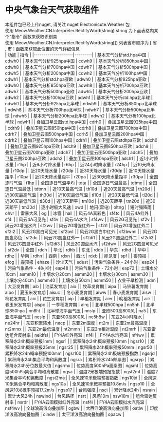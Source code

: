 # 中央气象台天气获取组件
本组件包已经上传nuget, 请关注 nuget Electronicute.Weather 包  
使用 Meow.Weather.CN.Interpreter.RectifyWord(string) string 为下面表格内某个"指令" 函数来获取识别类   
使用 Meow.Weather.CN.Interpreter.RectifyWord(string\[\]) 列表省市顺序为 \[ 省 , 市 \] 函数来获取此位置的天气详细信息  
| 功能                 | 指令      |
|--------------------|---------|
| 基本天气分析std.hpa中国    | cdwh0   |
| 基本天气分析925hpa中国     | cdwh9   |
| 基本天气分析850hpa中国     | cdwh8   |
| 基本天气分析700hpa中国     | cdwh7   |
| 基本天气分析500hpa中国     | cdwh5   |
| 基本天气分析200hpa中国     | cdwh2   |
| 基本天气分析100hpa中国     | cdwh1   |
| 基本天气分析std.hpa亚欧    | adwh0   |
| 基本天气分析925hpa亚欧     | adwh0   |
| 基本天气分析850hpa亚欧     | adwh8   |
| 基本天气分析700hpa亚欧     | adwh7   |
| 基本天气分析500hpa亚欧     | adwh5   |
| 基本天气分析200hpa亚欧     | adwh2   |
| 基本天气分析100hpa亚欧     | adwh1   |
| 基本天气分析std.hpa北半球   | ndwh0   |
| 基本天气分析925hpa北半球    | ndwh9   |
| 基本天气分析850hpa北半球    | ndwh8   |
| 基本天气分析700hpa北半球    | ndwh7   |
| 基本天气分析500hpa北半球    | ndwh5   |
| 基本天气分析200hpa北半球    | ndwh2   |
| 基本天气分析100hpa北半球    | ndwh1   |
| 叠加卫星云图std.hpa中国    | cdrh0   |
| 叠加卫星云图925hpa中国     | cdrh9   |
| 叠加卫星云图850hpa中国     | cdrh8   |
| 叠加卫星云图700hpa中国     | cdrh7   |
| 叠加卫星云图500hpa中国     | cdrh5   |
| 叠加卫星云图200hpa中国     | cdrh2   |
| 叠加卫星云图100hpa中国     | cdrh1   |
| 叠加卫星云图stdhpa亚欧     | adch0   |
| 叠加卫星云图925hpa亚欧     | adch9   |
| 叠加卫星云图850hpa亚欧     | adch8   |
| 叠加卫星云图700hpa亚欧     | adch7   |
| 叠加卫星云图500hpa亚欧     | adch5   |
| 叠加卫星云图200hpa亚欧     | adch2   |
| 叠加卫星云图100hpa亚欧     | adch1   |
| 近1小时降水量            | r1hp    |
| 近6小时降水量            | r6hp    |
| 近24小时降水量           | r24hp   |
| 近10天降水量            | r10dp   |
| 近20天降水量            | r20dp   |
| 近30天降水量            | r30dp   |
| 近10天降水量距平          | r10pa   |
| 近20天降水量距平          | r20pa   |
| 近30天降水量距平          | r30pa   |
| 全国逐时气温             | t1hp    |
| 全国逐日气温平均           | tdta    |
| 全国逐日气温最高           | tdtmx   |
| 全国逐日气温最低           | tdtmn   |
| 近10天最高气温           | th10d   |
| 近20天最高气温           | th20d   |
| 近30天最高气温           | th30d   |
| 近10天最低气温           | tl10d   |
| 近20天最低气温           | tl20d   |
| 近30天最低气温           | tl30d   |
| 近10天距平             | tm10d   |
| 近20天距平             | tm20d   |
| 近30天距平             | tm30d   |
| 逐小时极大风速            | owd     |
| 地闪(雷电)             | oltng   |
| 短时强降雨              | ohvr    |
| 雷暴大风               | og      |
| 冰雹                 | hail    |
| 风云4A真彩色            | sf4tc   |
| 风云4A红外             | sf4i    |
| 风云4A可见光            | sf4v    |
| 风云4A水汽             | sf4wv   |
| 风云2G可见光            | sf2v    |
| 风云2G增强水汽           | sf2wv   |
| 风云2G增强红外一          | sf2i1   |
| 风云2G增强红外二          | sf2i2   |
| 风云2G黑白可见光          | sf2bvl  |
| 风云2G黑白中红外          | sf2bwmi |
| 风云2G圆盘彩色           | sf2dc   |
| 风云2G圆盘红外一          | sf2di1  |
| 风云2G圆盘红外二          | sf2di2  |
| 风云2G圆盘中红外          | sf2di3  |
| 风云2G圆盘水汽           | sf2dwv  |
| 风云2G圆盘可见光          | sf2dv   |
| 全国                 | rdch    |
| 华北                 | rdhb    |
| 东北                 | rddb    |
| 华东                 | rdhd    |
| 华中                 | rdhz    |
| 华南                 | rdhn    |
| 西南                 | rdxn    |
| 西北                 | rdxb    |
| 能见度                | spf     |
| 雾预报                | efog    |
| 霾预报                | ehaze   |
| 沙尘天气               | edust   |
| 污染气象条件 - 24小时      | eap24   |
| 污染气象条件 - 48小时      | eap48   |
| 污染气象条件 - 72小时      | eap72   |
| 土壤水分10cm           | asmm10  |
| 土壤水分20cm           | asmm20  |
| 土壤水分30cm           | asmm30  |
| 土壤水分40cm           | asmm40  |
| 土壤水分50cm           | asmm50  |
| 农业干旱检测             | adm     |
| 大豆发育期              | aib     |
| 油菜发育期              | aio     |
| 牧草发育期              | aipa    |
| 马铃薯发育期             | aipo    |
| 夏玉米发育期             | aisuc   |
| 冬小麦发育期             | aiww    |
| 春小麦发育期             | aisw    |
| 棉花发育期              | aic     |
| 花生发育期              | aip     |
| 早稻发育期              | aier    |
| 晚稻发育期              | ailr    |
| 春玉米发育期             | aispc   |
| 一季稻发育期             | airq    |
| 北半球500hpa          | nn5hh   |
| 北半球850hpa          | nn8ht   |
| 北半球海平面气压           | nnslp   |
| 亚欧500高800风         | na5     |
| 东亚海平面气压            | neslp   |
| 东亚500高800风         | ne5h8w  |
| 东亚24小时降水           | ne24hr  |
| 东亚积累降水             | necp    |
| 东亚2m温度             | nt2m    |
| 东亚2m最高温度           | nt2mmx  |
| 东亚2m最低温度           | nt2mmn  |
| 东亚2m相对湿度           | nt2mrh  |
| 东亚雷达组合反射率          | neldfsl |
| FY4A红外亮温           | nf4i    |
| FY4A水汽亮温           | nf4wv   |
| 累积降水24h概率预报1mm     | ngsr1   |
| 累积降水24h概率预报10mm    | ngsr10  |
| 累积降水24h概率预报25mm    | ngsr25  |
| 累积降水24h概率预报50mm    | ngsr50  |
| 累积降水24h概率预报100mm   | ngsr100 |
| 累积降水24h极端预报指数      | ngsrjd  |
| 累积降水24h集合平均和离散度    | ngsra   |
| 累积降水24h邮票图         | ngsryp  |
| 累积降水24h分位数最大值      | ngsrmx  |
| 位势高度500hPa面条图      | ngsmt   |
| 位势高度500hPa集合平均和离散度 | ngsa    |
| 温度2米极端预报指数         | ngst2mf |
| 温度2米集合平均和离散度       | ngst2ma |
| 全风速10米极端预报指数       | ngs10jd |
| 全风速10米集合平均和离散度     | ngs10a  |
| 全风速10米概率预报10.8m/s  | ngsp10  |
| 全风速10米概率预报17.2m/s  | ngsp17  |
| 台风强度               | nsci    |
| 累计降水24h            | nsrain  |
| 累计大风24h            | nswind  |
| 台风路径               | nsrt    |
| 风场10m              | nsw10m  |
| 组合雷达反射率            | nsrdr   |
| FY4A云图模拟红外亮温       | nsf4i   |
| FY4A云图模拟水汽亮温       | nsf4wv  |
| 全球浪高浪向叠加图          | ogbw    |
| 大西洋浪高浪向叠加图         | oatlw   |
| 印度洋浪高浪向叠加图         | oindw   |
| 太平洋浪高浪向叠加图         | opacw   |
